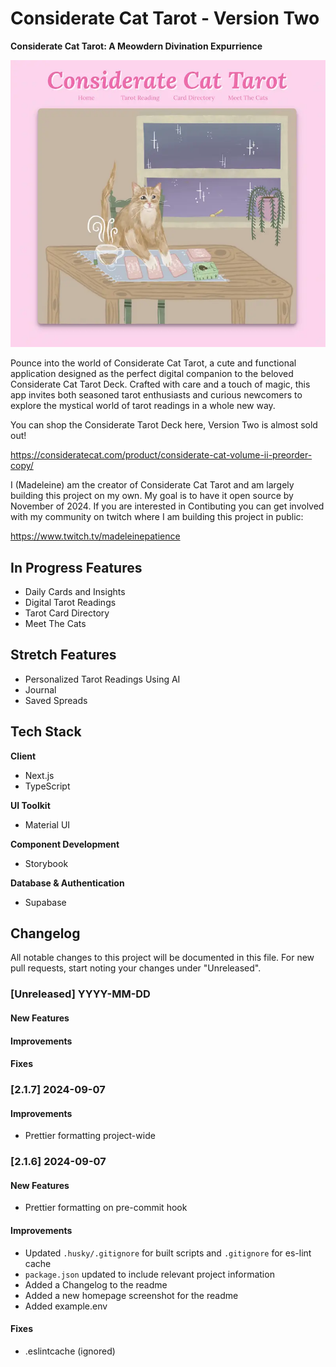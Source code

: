 # Considerate Cat Tarot - Version Two

**Considerate Cat Tarot: A Meowdern Divination Expurrience**

![App Screenshot](/public/image/cc-homepage.webp)

Pounce into the world of Considerate Cat Tarot, a cute and functional
application designed as the perfect digital companion to the beloved Considerate
Cat Tarot Deck. Crafted with care and a touch of magic, this app invites both
seasoned tarot enthusiasts and curious newcomers to explore the mystical world
of tarot readings in a whole new way.

You can shop the Considerate Tarot Deck here, Version Two is almost sold out!

https://consideratecat.com/product/considerate-cat-volume-ii-preorder-copy/

I (Madeleine) am the creator of Considerate Cat Tarot and am largely building
this project on my own. My goal is to have it open source by November of 2024.
If you are interested in Contibuting you can get involved with my community on
twitch where I am building this project in public:

https://www.twitch.tv/madeleinepatience

## In Progress Features

- Daily Cards and Insights
- Digital Tarot Readings
- Tarot Card Directory
- Meet The Cats

## Stretch Features

- Personalized Tarot Readings Using AI
- Journal
- Saved Spreads

## Tech Stack

**Client**

- Next.js
- TypeScript

**UI Toolkit**

- Material UI

**Component Development**

- Storybook

**Database & Authentication**

- Supabase

## Changelog

All notable changes to this project will be documented in this file. For new
pull requests, start noting your changes under "Unreleased".

### [Unreleased] YYYY-MM-DD

#### New Features

#### Improvements

#### Fixes

### [2.1.7] 2024-09-07

#### Improvements

- Prettier formatting project-wide

### [2.1.6] 2024-09-07

#### New Features

- Prettier formatting on pre-commit hook

#### Improvements

- Updated `.husky/.gitignore` for built scripts and `.gitignore` for es-lint
  cache
- `package.json` updated to include relevant project information
- Added a Changelog to the readme
- Added a new homepage screenshot for the readme
- Added example.env

#### Fixes

- .eslintcache (ignored)

